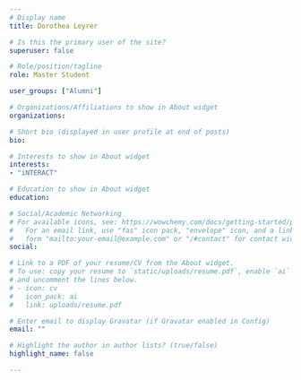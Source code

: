 ```yaml
---
# Display name
title: Dorothea Leyrer

# Is this the primary user of the site?
superuser: false

# Role/position/tagline
role: Master Student

user_groups: ["Alumni"]

# Organizations/Affiliations to show in About widget
organizations:

# Short bio (displayed in user profile at end of posts)
bio:

# Interests to show in About widget
interests:
- "iNTERACT"

# Education to show in About widget
education:

# Social/Academic Networking
# For available icons, see: https://wowchemy.com/docs/getting-started/page-builder/#icons
#   For an email link, use "fas" icon pack, "envelope" icon, and a link in the
#   form "mailto:your-email@example.com" or "/#contact" for contact widget.
social:

# Link to a PDF of your resume/CV from the About widget.
# To use: copy your resume to `static/uploads/resume.pdf`, enable `ai` icons in `params.toml`,
# and uncomment the lines below.
# - icon: cv
#   icon_pack: ai
#   link: uploads/resume.pdf

# Enter email to display Gravatar (if Gravatar enabled in Config)
email: ""

# Highlight the author in author lists? (true/false)
highlight_name: false

---
```

